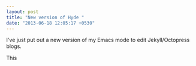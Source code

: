```yaml
---
layout: post
title: "New version of Hyde "
date: "2013-06-18 12:05:17 +0530"
---
```


I've just put out a new version of my Emacs mode to edit Jekyll/Octopress blogs.

This 
